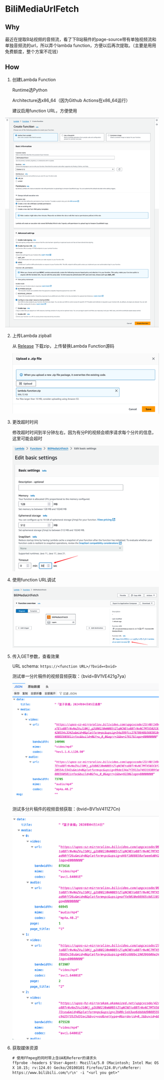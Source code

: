 # BiliMediaUrlFetch

## Why

最近在提取B站视频的音频流，看了下B站稿件的page-source带有单独视频流和单独音频流的url，所以弄个lambda function，方便以后再次提取。（主要是用用免费额度，整个方案不花钱）

## How

1. 创建Lambda Function
   
   Runtime选Python

   Architecture选x86_64（因为Github Actions在x86_64运行）

   建议启用function URL，方便使用

![create_lambda](./docs/create_lambda.png)

2. 上传Lambda zipball
   
   从 [Release](https://github.com/InJeCTrL/BiliMediaUrlFetch/releases/tag/Zipball) 下载zip，上传替换Lambda Function源码

   ![upload_source](./docs/upload_source.png)

3. 更改超时时间

    修改超时时间到半分钟左右，因为有分P的视频会顺序请求每个分片的信息，这里可能会超时

    ![exceed_time](./docs/exceed_time.png)

4. 使用function URL调试

    ![function_url](./docs/function_url.png)

5. 传入GET参数，查看效果

    URL schema: `https://<function URL>/?bvid=<bvid>`

    测试单一分片稿件的视频音频获取：（bvid=BV1VE421g7ya）

    ![test_single_page](./docs/test_single_page.png)

    测试多分片稿件的视频音频获取：(bvid=BV1sV411Z7Cn)

    ![test_multiple_pages](./docs/test_multiple_pages.png)

6. 获取媒体资源

    ```shell
    # 使用FFmpeg的同时带上含UA和Referer的请求头
    ffprobe -headers $'User-Agent: Mozilla/5.0 (Macintosh; Intel Mac OS X 10.15; rv:124.0) Gecko/20100101 Firefox/124.0\r\nReferer: https://www.bilibili.com/\r\n' -i "<url you get>"
    ```